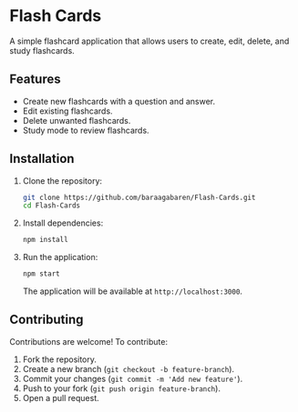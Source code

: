 # Flash Cards

A simple flashcard application that allows users to create, edit, delete, and study flashcards.

## Features
- Create new flashcards with a question and answer.
- Edit existing flashcards.
- Delete unwanted flashcards.
- Study mode to review flashcards.

## Installation
1. Clone the repository:
   ```bash
   git clone https://github.com/baraagabaren/Flash-Cards.git
   cd Flash-Cards
   ```

2. Install dependencies:
   ```bash
   npm install
   ```

3. Run the application:
   ```bash
   npm start
   ```
   The application will be available at `http://localhost:3000`.

## Contributing
Contributions are welcome! To contribute:
1. Fork the repository.
2. Create a new branch (`git checkout -b feature-branch`).
3. Commit your changes (`git commit -m 'Add new feature'`).
4. Push to your fork (`git push origin feature-branch`).
5. Open a pull request.
